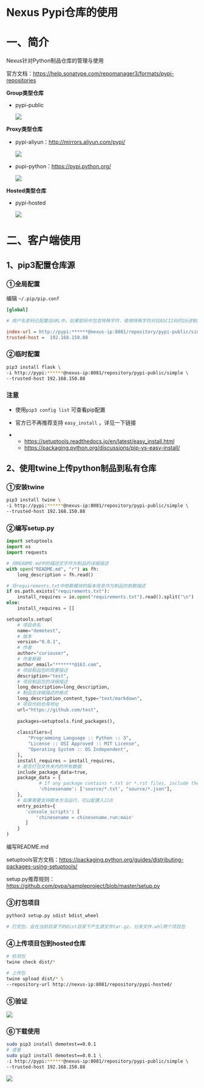 # Nexus Pypi仓库的使用

# 一、简介

Nexus针对Python制品仓库的管理与使用

官方文档：https://help.sonatype.com/repomanager3/formats/pypi-repositories



**Group类型仓库**

- pypi-public

  ![](../assets/nexus-pypi-1.png)

**Proxy类型仓库**

- pypi-aliyun：http://mirrors.aliyun.com/pypi/

  ![](../assets/nexus-pypi-2.png)

- pupi-python：https://pypi.python.org/

  ![](../assets/nexus-pypi-3.png)

**Hosted类型仓库**

- pypi-hosted

  ![](../assets/nexus-pypi-4.png)



# 二、客户端使用

## 1、pip3配置仓库源

### ①全局配置

编辑 `~/.pip/pip.conf` 

```ini
[global]

# 用户名密码已配置在URL中。如果密码中包含特殊字符，使用特殊字符对应ASCII码的16进制进行代替。例如：密码中包含的“#”的ASCII为35,对应的16进制表示%23。密码中包含的“/”的ASCII为47,对应的16进制表示%2F。

index-url = http://pypi:******@nexus-ip:8081/repository/pypi-public/simple
trusted-host =  192.168.150.88
```

### ②临时配置

```bash
pip3 install flask \
-i http://pypi:******@nexus-ip:8081/repository/pypi-public/simple \
--trusted-host 192.168.150.88
```



### 注意

- 使用`pip3 config list` 可查看pip配置
- 官方已不再推荐支持 `easy_install` ，详见一下链接

- - https://setuptools.readthedocs.io/en/latest/easy_install.html
  - https://packaging.python.org/discussions/pip-vs-easy-install/

## 2、使用twine上传python制品到私有仓库

### ①安装twine

```bash
pip3 install twine \
-i http://pypi:******@nexus-ip:8081/repository/pypi-public/simple \
--trusted-host 192.168.150.88
```

### ②编写setup.py

```python
import setuptools
import os
import requests

# 将README.md中的描述文字作为制品的详细描述
with open("README.md", "r") as fh:
    long_description = fh.read()

# 将requirements.txt中依赖模块的版本信息作为制品的依赖描述
if os.path.exists("requirements.txt"):
    install_requires = io.open("requirements.txt").read().split("\n")
else:
    install_requires = []

setuptools.setup(
    # 项目命名
    name="demotest",
    # 版本
    version="0.0.1",
    # 作者
    author="curiouser",
    # 作者邮箱
    author_email="*******@163.com",
    # 项目制品包的简要描述
    description="test",
    # 项目制品包的详细描述  
    long_description=long_description,
    # 制品包详细描述的格式
    long_description_content_type="text/markdown",
    # 项目代码仓库地址
    url="https://github.com/test",
    
    packages=setuptools.find_packages(),
    
    classifiers=[
        "Programming Language :: Python :: 3",
        "License :: OSI Approved :: MIT License",
        "Operating System :: OS Independent",
    ],
    install_requires = install_requires,
    # 是否打包文件夹内的所有数据
    include_package_data=true,
    package_data = {
            # If any package contains *.txt or *.rst files, include them:
            'chinesename': ['source/*.txt', "source/*.json"],
    },
    # 如果需要支持脚本方法运行，可以配置入口点
    entry_points={
       'console_scripts': [
           'chinesename = chinesename.run:main'
       ]
    }
)
```

编写README.md

setuptools官方文档：https://packaging.python.org/guides/distributing-packages-using-setuptools/

setup.py推荐规则：https://github.com/pypa/sampleproject/blob/master/setup.py

### ③打包项目

```bash
python3 setup.py sdist bdist_wheel

# 打完包，会在当前目录下的dist目录下产生源文件tar.gz，分发文件.whl两个项目包
```

### ④上传项目包到hosted仓库

```bash
# 检测包
twine check dist/*

# 上传包
twine upload dist/* \
--repository-url http://nexus-ip:8081/repository/pypi-hosted/
```

### ⑤验证

![](../assets/nexus-pypi-5.png)

### ⑥下载使用

```bash
sudo pip3 install demotest==0.0.1
# 或者
sudo pip3 install demotest==0.0.1 \
-i http://pypi:******@nexus-ip:8081/repository/pypi-public/simple \
--trusted-host 192.168.150.88
```

![](../assets/nexus-pypi-6.png)